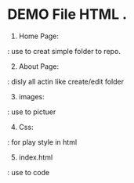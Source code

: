 # DEMO File HTML .

1. Home Page: 

: use to creat  simple folder to repo.

2. About Page:

: disly all actin like create/edit folder

3. images:

: use to pictuer

4. Css:

: for play style in html

5. index.html 

: use to code 